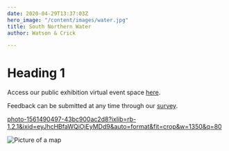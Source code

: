 ```yaml
---
date: 2020-04-29T13:37:03Z
hero_image: "/content/images/water.jpg"
title: South Northern Water
author: Watson & Crick

---
```

# Heading 1

Access our public exhibition virtual event space [here](www.google.com "VES").

Feedback can be submitted at any time through our [survey](www.google.com "Survey").

[photo-1561490497-43bc900ac2d8?ixlib=rb-1.2.1&ixid=eyJhcHBfaWQiOjEyMDd9&auto=format&fit=crop&w=1350&q=80](https://images.unsplash.com/photo-1561490497-43bc900ac2d8?ixlib=rb-1.2.1&ixid=eyJhcHBfaWQiOjEyMDd9&auto=format&fit=crop&w=1350&q=80 "photo-1561490497-43bc900ac2d8?ixlib=rb-1.2.1&ixid=eyJhcHBfaWQiOjEyMDd9&auto=format&fit=crop&w=1350&q=80")

![Picture of a map](/content/images/map_image1.png "Map")